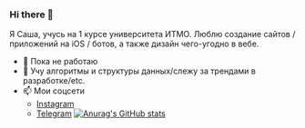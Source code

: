 ### Hi there 👋

Я Саша, учусь на 1 курсе университета ИТМО. Люблю создание сайтов / приложений на iOS / ботов, а также дизайн чего-угодно в вебе.
- 🔭 Пока не работаю
- 🌱 Учу алгоритмы и структуры данных/слежу за трендами в разработке/etc.
- 📫 Мои соцсети
  - [Instagram](https://www.instagram.com/sashafromlibertalia/)
  - [Telegram](http://t.me/sashafromlibertalia)
[![Anurag's GitHub stats](https://github-readme-stats.vercel.app/api?username=sashafromlibertalia)](https://github.com/sashafromlibertalia/github-readme-stats)
